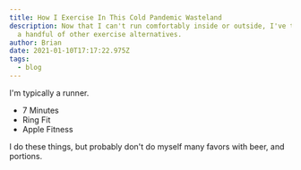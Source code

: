 ```yaml
---
title: How I Exercise In This Cold Pandemic Wasteland
description: Now that I can't run comfortably inside or outside, I've turned to
  a handful of other exercise alternatives.
author: Brian
date: 2021-01-10T17:17:22.975Z
tags:
  - blog
---
```

I'm typically a runner.

* 7 Minutes
* Ring Fit
* Apple Fitness

I do these things, but probably don't do myself many favors with beer, and portions.